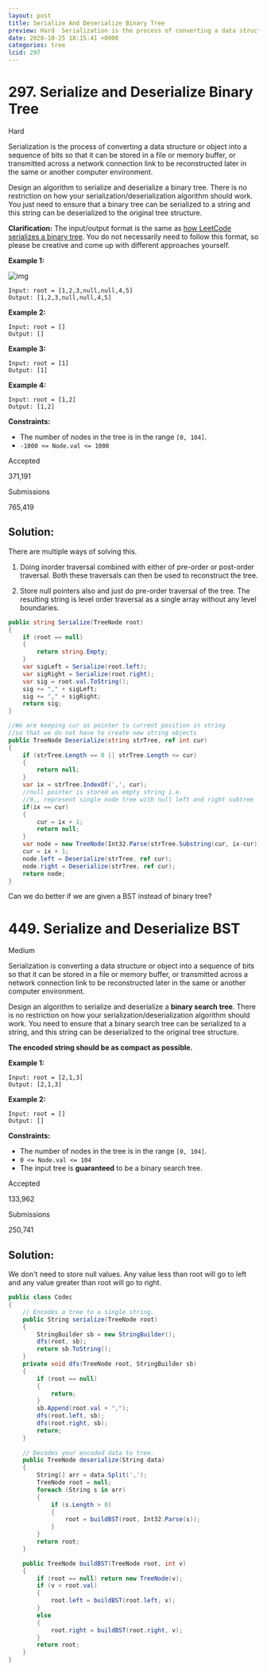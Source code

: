 ```yaml
---
layout: post
title: Serialize And Deserialize Binary Tree
preview: Hard  Serialization is the process of converting a data structure or object into a sequence of bits so that it can be stored in a file
date: 2020-10-25 18:15:41 +0000
categories: tree
lcid: 297
---
```


# 297. Serialize and Deserialize Binary Tree

Hard

Serialization is the process of converting a data structure or object into a sequence of bits so that it can be stored in a file or memory buffer, or transmitted across a network connection link to be reconstructed later in the same or another computer environment.

Design an algorithm to serialize and deserialize a binary tree. There is no restriction on how your serialization/deserialization algorithm should work. You just need to ensure that a binary tree can be serialized to a string and this string can be deserialized to the original tree structure.

**Clarification:** The input/output format is the same as [how LeetCode serializes a binary tree](https://leetcode.com/faq/#binary-tree). You do not necessarily need to follow this format, so please be creative and come up with different approaches yourself.

 

**Example 1:**

![img](https://assets.leetcode.com/uploads/2020/09/15/serdeser.jpg)

```
Input: root = [1,2,3,null,null,4,5]
Output: [1,2,3,null,null,4,5]
```

**Example 2:**

```
Input: root = []
Output: []
```

**Example 3:**

```
Input: root = [1]
Output: [1]
```

**Example 4:**

```
Input: root = [1,2]
Output: [1,2]
```

 

**Constraints:**

- The number of nodes in the tree is in the range `[0, 104]`.
- `-1000 <= Node.val <= 1000`

Accepted

371,191

Submissions

765,419

## Solution:

There are multiple ways of solving this. 

1) Doing inorder traversal combined with either of pre-order or post-order traversal. Both these traversals can then be used to reconstruct the tree.

2) Store null pointers also and just do pre-order traversal of the tree. The resulting string is level order traversal as a single array without any level boundaries. 

```c#
public string Serialize(TreeNode root)
{
    if (root == null)
    {
        return string.Empty;
    }
    var sigLeft = Serialize(root.left);
    var sigRight = Serialize(root.right);
    var sig = root.val.ToString();
    sig += "," + sigLeft;
    sig += "," + sigRight;
    return sig;
}

//We are keeping cur as pointer to current position in string 
//so that we do not have to create new string objects
public TreeNode Deserialize(string strTree, ref int cur)
{
    if (strTree.Length == 0 || strTree.Length <= cur)
    {
        return null;
    }
    var ix = strTree.IndexOf(',', cur);
    //null pointer is stored as empty string i.e. 
    //9,, represent single node tree with null left and right subtree
    if(ix == cur) 
    {
        cur = ix + 1;
        return null;
    }
    var node = new TreeNode(Int32.Parse(strTree.Substring(cur, ix-cur)));
    cur = ix + 1;
    node.left = Deserialize(strTree, ref cur);
    node.right = Deserialize(strTree, ref cur);
    return node;
}

```

Can we do better if we are given a BST instead of binary tree?

# 449. Serialize and Deserialize BST

Medium

Serialization is converting a data structure or object into a sequence of bits so that it can be stored in a file or memory buffer, or transmitted across a network connection link to be reconstructed later in the same or another computer environment.

Design an algorithm to serialize and deserialize a **binary search tree**. There is no restriction on how your serialization/deserialization algorithm should work. You need to ensure that a binary search tree can be serialized to a string, and this string can be deserialized to the original tree structure.

**The encoded string should be as compact as possible.**

 

**Example 1:**

```
Input: root = [2,1,3]
Output: [2,1,3]
```

**Example 2:**

```
Input: root = []
Output: []
```

 

**Constraints:**

- The number of nodes in the tree is in the range `[0, 104]`.
- `0 <= Node.val <= 104`
- The input tree is **guaranteed** to be a binary search tree.

Accepted

133,962

Submissions

250,741

## Solution:

We don't need to store null values. Any value less than root will go to left and any value greater than root will go to right.

```c#
public class Codec
{
    // Encodes a tree to a single string.
    public String serialize(TreeNode root)
    {
        StringBuilder sb = new StringBuilder();
        dfs(root, sb);
        return sb.ToString();
    }
    private void dfs(TreeNode root, StringBuilder sb)
    {
        if (root == null)
        {
            return;
        }
        sb.Append(root.val + ",");
        dfs(root.left, sb);
        dfs(root.right, sb);
        return;
    }
    
    // Decodes your encoded data to tree.
    public TreeNode deserialize(String data)
    {
        String[] arr = data.Split(',');
        TreeNode root = null;
        foreach (String s in arr)
        {
            if (s.Length > 0)
            {
                root = buildBST(root, Int32.Parse(s));
            }
        }
        return root;
    }

    public TreeNode buildBST(TreeNode root, int v)
    {
        if (root == null) return new TreeNode(v);
        if (v < root.val)
        {
            root.left = buildBST(root.left, v);
        }
        else
        {
            root.right = buildBST(root.right, v);
        }
        return root;
    }
}
```